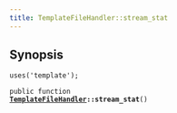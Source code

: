```yaml
---
title: TemplateFileHandler::stream_stat
---
```


## Synopsis

<code>uses('template');</code>

<code>public function <b><a href="TemplateFileHandler">TemplateFileHandler</a>::stream_stat</b>()</code>

